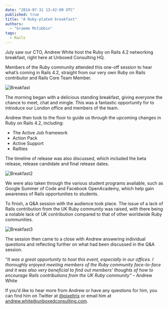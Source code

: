 ```yaml
---
date: "2014-07-31 13:42:00 UTC"
published: true
title: "A Ruby-plated breakfast"
authors:
  - "Graeme McCubbin"
tags:
  - Rails
---
```


July saw our CTO, Andrew White host the Ruby on Rails 4.2 networking breakfast, right here at Unboxed Consulting HQ.

Members of the Ruby community attended this one-off session to hear what’s coming in Rails 4.2, straight from our very own Ruby on Rails contributor and Rails Core Team Member.

![Breakfast](https://s3-eu-west-1.amazonaws.com/unboxed-web-images/7d7c68dc23e8a659d6f6f4993b8fb8fb.png)

The morning began with a delicious standing breakfast, giving everyone the chance to meet, chat and mingle. This was a fantastic opportunity for to introduce our London office and members of the team.

Andrew then took to the floor to guide us through the upcoming changes in Ruby on Rails 4.2, including:

<ul>
<li>The Active Job framework
<li>Action Pack
<li>Active Support
<li>Railties<p>
</ul>

The timeline of release was also discussed, which included the beta release, release candidate and final release dates.

![Breakfast2](https://s3-eu-west-1.amazonaws.com/unboxed-web-images/cc64057e9ba16f0eeee65533181d4f88.png)

We were also taken through the various student programs available, such as Google Summer of Code and Facebook OpenAcademy, which help gain awareness of Rails opportunities to students.

To finish, a Q&A session with the audience took place. The issue of a lack of Rails contribution from the UK Ruby community was raised, with there being a notable lack of UK contribution compared to that of other worldwide Ruby communities.

![Breakfast3](https://s3-eu-west-1.amazonaws.com/unboxed-web-images/7a5aa5e1c364ac4c240b49af342e02c9.png)

The session then came to a close with Andrew answering individual questions and reflecting further on what had been discussed in the Q&A session.

<i>“It was a great opportunity to host this event, especially in our offices. I thoroughly enjoyed meeting members of the Ruby community face-to-face and it was also very beneficial to find out members’ thoughts of how to encourage Rails contributions from the UK Ruby community”</i> – Andrew White

If you’d like to hear more from Andrew or have any questions for him, you can find him on Twitter at [@pixeltrix](https://twitter.com/pixeltrix) or email him at andrew.white@unboxedconsulting.com.
